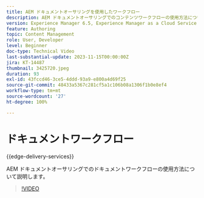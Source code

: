 ```yaml
---
title: AEM ドキュメントオーサリングを使用したワークフロー
description: AEM ドキュメントオーサリングでのコンテンツワークフローの使用方法について説明します。
version: Experience Manager 6.5, Experience Manager as a Cloud Service
feature: Authoring
topic: Content Management
role: User, Developer
level: Beginner
doc-type: Technical Video
last-substantial-update: 2023-11-15T00:00:00Z
jira: KT-14487
thumbnail: 3425720.jpeg
duration: 93
exl-id: 43fccd46-3ce5-4ddd-93a9-e800a4d69f25
source-git-commit: 48433a5367c281cf5a1c106b08a1306f1b0e8ef4
workflow-type: tm+mt
source-wordcount: '27'
ht-degree: 100%

---
```


# ドキュメントワークフロー

{{edge-delivery-services}}

AEM ドキュメントオーサリングでのドキュメントワークフローの使用方法について説明します。

>[!VIDEO](https://video.tv.adobe.com/v/3425720/?learn=on)
